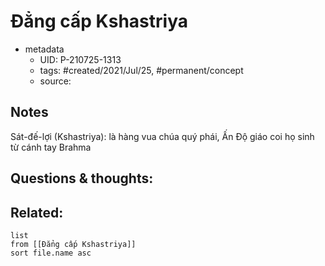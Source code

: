 ---
---

# Đẳng cấp Kshastriya

- metadata
	- UID: P-210725-1313
	- tags: #created/2021/Jul/25, #permanent/concept 
	- source: 

## Notes
Sát-đế-lợi (Kshastriya): là hàng vua chúa quý phái, Ấn Độ giáo coi họ sinh từ cánh tay Brahma

## Questions & thoughts:


## Related:
```dataview
list
from [[Đẳng cấp Kshastriya]]
sort file.name asc
```